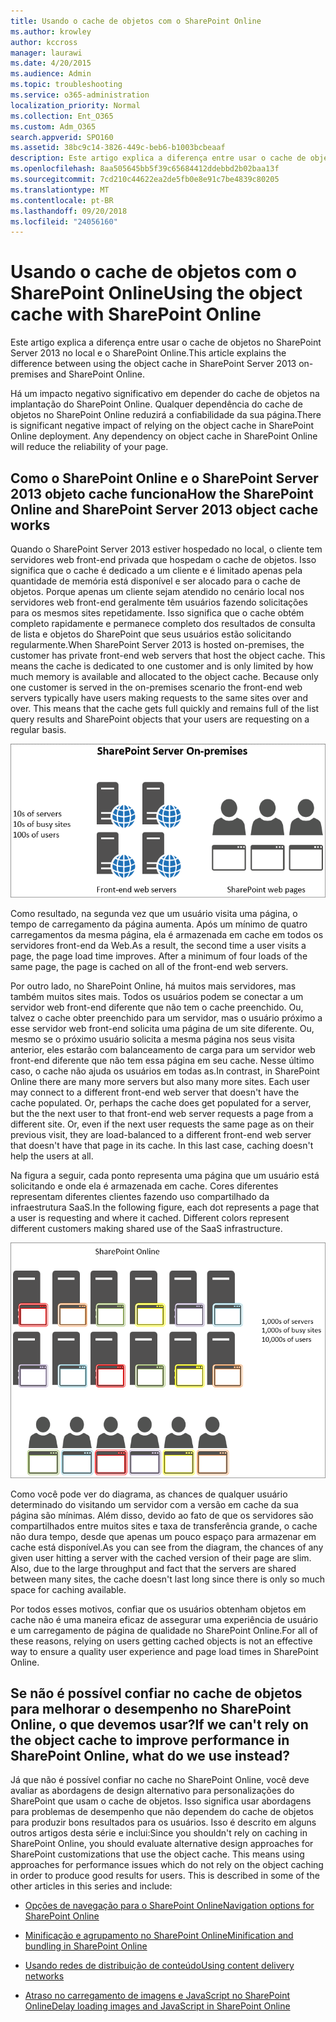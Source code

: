 ```yaml
---
title: Usando o cache de objetos com o SharePoint Online
ms.author: krowley
author: kccross
manager: laurawi
ms.date: 4/20/2015
ms.audience: Admin
ms.topic: troubleshooting
ms.service: o365-administration
localization_priority: Normal
ms.collection: Ent_O365
ms.custom: Adm_O365
search.appverid: SPO160
ms.assetid: 38bc9c14-3826-449c-beb6-b1003bcbeaaf
description: Este artigo explica a diferença entre usar o cache de objetos no SharePoint Server 2013 no local e o SharePoint Online.
ms.openlocfilehash: 8aa505645bb5f39c65684412ddebbd2b02baa13f
ms.sourcegitcommit: 7cd210c44622ea2de5fb0e8e91c7be4839c80205
ms.translationtype: MT
ms.contentlocale: pt-BR
ms.lasthandoff: 09/20/2018
ms.locfileid: "24056160"
---
```

# <a name="using-the-object-cache-with-sharepoint-online"></a><span data-ttu-id="23179-103">Usando o cache de objetos com o SharePoint Online</span><span class="sxs-lookup"><span data-stu-id="23179-103">Using the object cache with SharePoint Online</span></span>

<span data-ttu-id="23179-104">Este artigo explica a diferença entre usar o cache de objetos no SharePoint Server 2013 no local e o SharePoint Online.</span><span class="sxs-lookup"><span data-stu-id="23179-104">This article explains the difference between using the object cache in SharePoint Server 2013 on-premises and SharePoint Online.</span></span>
  
<span data-ttu-id="23179-p101">Há um impacto negativo significativo em depender do cache de objetos na implantação do SharePoint Online. Qualquer dependência do cache de objetos no SharePoint Online reduzirá a confiabilidade da sua página.</span><span class="sxs-lookup"><span data-stu-id="23179-p101">There is significant negative impact of relying on the object cache in SharePoint Online deployment. Any dependency on object cache in SharePoint Online will reduce the reliability of your page.</span></span> 
  
## <a name="how-the-sharepoint-online-and-sharepoint-server-2013-object-cache-works"></a><span data-ttu-id="23179-107">Como o SharePoint Online e o SharePoint Server 2013 objeto cache funciona</span><span class="sxs-lookup"><span data-stu-id="23179-107">How the SharePoint Online and SharePoint Server 2013 object cache works</span></span>

<span data-ttu-id="23179-p102">Quando o SharePoint Server 2013 estiver hospedado no local, o cliente tem servidores web front-end privada que hospedam o cache de objetos. Isso significa que o cache é dedicado a um cliente e é limitado apenas pela quantidade de memória está disponível e ser alocado para o cache de objetos. Porque apenas um cliente sejam atendido no cenário local nos servidores web front-end geralmente têm usuários fazendo solicitações para os mesmos sites repetidamente. Isso significa que o cache obtém completo rapidamente e permanece completo dos resultados de consulta de lista e objetos do SharePoint que seus usuários estão solicitando regularmente.</span><span class="sxs-lookup"><span data-stu-id="23179-p102">When SharePoint Server 2013 is hosted on-premises, the customer has private front-end web servers that host the object cache. This means the cache is dedicated to one customer and is only limited by how much memory is available and allocated to the object cache. Because only one customer is served in the on-premises scenario the front-end web servers typically have users making requests to the same sites over and over. This means that the cache gets full quickly and remains full of the list query results and SharePoint objects that your users are requesting on a regular basis.</span></span>
  
![Mostra o tráfego e a carga para servidores front-end da Web locais](media/a0d38b36-4909-4abb-8d4e-4930814bb3de.png)
  
<span data-ttu-id="23179-p103">Como resultado, na segunda vez que um usuário visita uma página, o tempo de carregamento da página aumenta. Após um mínimo de quatro carregamentos da mesma página, ela é armazenada em cache em todos os servidores front-end da Web.</span><span class="sxs-lookup"><span data-stu-id="23179-p103">As a result, the second time a user visits a page, the page load time improves. After a minimum of four loads of the same page, the page is cached on all of the front-end web servers.</span></span>
  
<span data-ttu-id="23179-p104">Por outro lado, no SharePoint Online, há muitos mais servidores, mas também muitos sites mais. Todos os usuários podem se conectar a um servidor web front-end diferente que não tem o cache preenchido. Ou, talvez o cache obter preenchido para um servidor, mas o usuário próximo a esse servidor web front-end solicita uma página de um site diferente. Ou, mesmo se o próximo usuário solicita a mesma página nos seus visita anterior, eles estarão com balanceamento de carga para um servidor web front-end diferente que não tem essa página em seu cache. Nesse último caso, o cache não ajuda os usuários em todas as.</span><span class="sxs-lookup"><span data-stu-id="23179-p104">In contrast, in SharePoint Online there are many more servers but also many more sites. Each user may connect to a different front-end web server that doesn't have the cache populated. Or, perhaps the cache does get populated for a server, but the the next user to that front-end web server requests a page from a different site. Or, even if the next user requests the same page as on their previous visit, they are load-balanced to a different front-end web server that doesn't have that page in its cache. In this last case, caching doesn't help the users at all.</span></span>
  
<span data-ttu-id="23179-p105">Na figura a seguir, cada ponto representa uma página que um usuário está solicitando e onde ela é armazenada em cache. Cores diferentes representam diferentes clientes fazendo uso compartilhado da infraestrutura SaaS.</span><span class="sxs-lookup"><span data-stu-id="23179-p105">In the following figure, each dot represents a page that a user is requesting and where it cached. Different colors represent different customers making shared use of the SaaS infrastructure.</span></span>
  
![Mostra os resultados do cache de objeto no SharePoint Online](media/25d04011-ef83-4cb7-9e04-a6ed490f63c3.png)
  
<span data-ttu-id="23179-p106">Como você pode ver do diagrama, as chances de qualquer usuário determinado do visitando um servidor com a versão em cache da sua página são mínimas. Além disso, devido ao fato de que os servidores são compartilhados entre muitos sites e taxa de transferência grande, o cache não dura tempo, desde que apenas um pouco espaço para armazenar em cache está disponível.</span><span class="sxs-lookup"><span data-stu-id="23179-p106">As you can see from the diagram, the chances of any given user hitting a server with the cached version of their page are slim. Also, due to the large throughput and fact that the servers are shared between many sites, the cache doesn't last long since there is only so much space for caching available.</span></span>
  
<span data-ttu-id="23179-125">Por todos esses motivos, confiar que os usuários obtenham objetos em cache não é uma maneira eficaz de assegurar uma experiência de usuário e um carregamento de página de qualidade no SharePoint Online.</span><span class="sxs-lookup"><span data-stu-id="23179-125">For all of these reasons, relying on users getting cached objects is not an effective way to ensure a quality user experience and page load times in SharePoint Online.</span></span>
  
## <a name="if-we-cant-rely-on-the-object-cache-to-improve-performance-in-sharepoint-online-what-do-we-use-instead"></a><span data-ttu-id="23179-126">Se não é possível confiar no cache de objetos para melhorar o desempenho no SharePoint Online, o que devemos usar?</span><span class="sxs-lookup"><span data-stu-id="23179-126">If we can't rely on the object cache to improve performance in SharePoint Online, what do we use instead?</span></span>

<span data-ttu-id="23179-p107">Já que não é possível confiar no cache no SharePoint Online, você deve avaliar as abordagens de design alternativo para personalizações do SharePoint que usam o cache de objetos. Isso significa usar abordagens para problemas de desempenho que não dependem do cache de objetos para produzir bons resultados para os usuários. Isso é descrito em alguns outros artigos desta série e inclui:</span><span class="sxs-lookup"><span data-stu-id="23179-p107">Since you shouldn't rely on caching in SharePoint Online, you should evaluate alternative design approaches for SharePoint customizations that use the object cache. This means using approaches for performance issues which do not rely on the object caching in order to produce good results for users. This is described in some of the other articles in this series and include:</span></span>
  
- [<span data-ttu-id="23179-130">Opções de navegação para o SharePoint Online</span><span class="sxs-lookup"><span data-stu-id="23179-130">Navigation options for SharePoint Online</span></span>](navigation-options-for-sharepoint-online.md)
    
- [<span data-ttu-id="23179-131">Minificação e agrupamento no SharePoint Online</span><span class="sxs-lookup"><span data-stu-id="23179-131">Minification and bundling in SharePoint Online</span></span>](minification-and-bundling-in-sharepoint-online.md)
    
- [<span data-ttu-id="23179-132">Usando redes de distribuição de conteúdo</span><span class="sxs-lookup"><span data-stu-id="23179-132">Using content delivery networks</span></span>](using-content-delivery-networks-with-sharepoint-online.md)
    
- [<span data-ttu-id="23179-133">Atraso no carregamento de imagens e JavaScript no SharePoint Online</span><span class="sxs-lookup"><span data-stu-id="23179-133">Delay loading images and JavaScript in SharePoint Online</span></span>](delay-loading-images-and-javascript-in-sharepoint-online.md)
    

